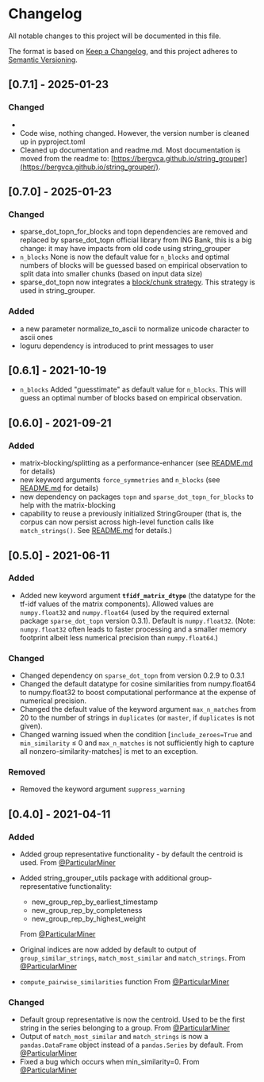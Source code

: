 # Changelog

All notable changes to this project will be documented in this file.

The format is based on [Keep a Changelog](https://keepachangelog.com/en/1.0.0/),
and this project adheres to [Semantic Versioning](https://semver.org/spec/v2.0.0.html).

## [0.7.1] - 2025-01-23

### Changed
* 
* Code wise, nothing changed. However, the version number is cleaned up in pyproject.toml
* Cleaned up documentation and readme.md. Most documentation is moved from the readme to:
  [https://bergvca.github.io/string_grouper](https://bergvca.github.io/string_grouper/). 


## [0.7.0] - 2025-01-23

### Changed

* sparse_dot_topn_for_blocks and topn dependencies are removed and replaced by sparse_dot_topn official library from ING Bank, this is a big change: it may have impacts from old code using string_grouper 
* `n_blocks` None is now the default value for `n_blocks` and optimal numbers of blocks will be guessed based on empirical observation to split data into smaller chunks (based on input data size)
* sparse_dot_topn now integrates a [block/chunk strategy](https://github.com/ing-bank/sparse_dot_topn?tab=readme-ov-file#distributing-the-top-n-multiplication-of-two-large-o10m-sparse-matrices-over-a-cluster). This strategy is used in string_grouper. 


### Added

* a new parameter normalize_to_ascii to normalize unicode character to ascii ones 
* loguru dependency is introduced to print messages to user


## [0.6.1] - 2021-10-19

* `n_blocks` Added "guesstimate" as default value for `n_blocks`. This will guess an optimal number of blocks
based on empirical observation.


## [0.6.0] - 2021-09-21

### Added

* matrix-blocking/splitting as a performance-enhancer (see [README.md](https://github.com/Bergvca/string_grouper/tree/master/#performance) for details)
* new keyword arguments `force_symmetries` and `n_blocks` (see [README.md](https://github.com/Bergvca/string_grouper/tree/master/#kwargs) for details)
* new dependency on packages `topn` and `sparse_dot_topn_for_blocks` to help with the matrix-blocking
* capability to reuse a previously initialized StringGrouper (that is, the corpus can now persist across high-level function calls like `match_strings()`.  See [README.md](https://github.com/Bergvca/string_grouper/tree/master/#corpus) for details.)


## [0.5.0] - 2021-06-11

### Added

* Added new keyword argument **`tfidf_matrix_dtype`** (the datatype for the tf-idf values of the matrix components). Allowed values are `numpy.float32` and `numpy.float64` (used by the required external package `sparse_dot_topn` version 0.3.1).  Default is `numpy.float32`.  (Note: `numpy.float32` often leads to faster processing and a smaller memory footprint albeit less numerical precision than `numpy.float64`.)

### Changed

* Changed dependency on `sparse_dot_topn` from version 0.2.9 to 0.3.1
* Changed the default datatype for cosine similarities from numpy.float64 to numpy.float32 to boost computational performance at the expense of numerical precision.
* Changed the default value of the keyword argument `max_n_matches` from 20 to the number of strings in `duplicates` (or `master`, if `duplicates` is not given). 
* Changed warning issued when the condition \[`include_zeroes=True` and `min_similarity` &le; 0 and `max_n_matches` is not sufficiently high to capture all nonzero-similarity-matches\] is met to an exception. 
 
### Removed

* Removed the keyword argument `suppress_warning`

## [0.4.0] - 2021-04-11

### Added

* Added group representative functionality - by default the centroid is used. From [@ParticularMiner](https://github.com/ParticularMiner)
* Added string_grouper_utils package with additional group-representative functionality: 
    * new_group_rep_by_earliest_timestamp
    * new_group_rep_by_completeness
    * new_group_rep_by_highest_weight

    From [@ParticularMiner](https://github.com/ParticularMiner)    
* Original indices are now added by default to output of `group_similar_strings`, `match_most_similar` and `match_strings`.
  From [@ParticularMiner](https://github.com/ParticularMiner)
* `compute_pairwise_similarities` function From [@ParticularMiner](https://github.com/ParticularMiner) 

### Changed

* Default group representative is now the centroid. Used to be the first string in the series belonging to a group.
  From [@ParticularMiner](https://github.com/ParticularMiner)
* Output of `match_most_similar` and `match_strings` is now a `pandas.DataFrame` object instead of a `pandas.Series`
by default. From [@ParticularMiner](https://github.com/ParticularMiner)
* Fixed a bug which occurs when min_similarity=0. From [@ParticularMiner](https://github.com/ParticularMiner)